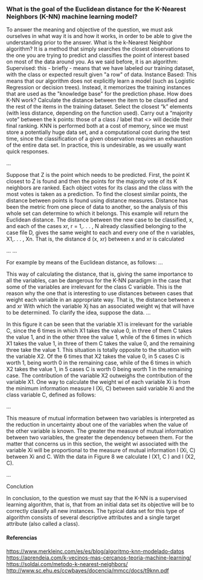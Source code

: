 ### What is the goal of the Euclidean distance for the K-Nearest Neighbors (K-NN) machine learning model?

To answer the meaning and objective of the question, we must ask ourselves in what way it is and how it works, in order to be able to give the understanding prior to the answer.
What is the k-Nearest Neighbor algorithm?
It is a method that simply searches the closest observations to the one you are trying to predict and classifies the point of interest based on most of the data around you. As we said before, it is an algorithm:
Supervised: this - briefly - means that we have labeled our training dataset, with the class or expected result given "a row" of data.
Instance Based: This means that our algorithm does not explicitly learn a model (such as Logistic Regression or decision trees). Instead, it memorizes the training instances that are used as the "knowledge base" for the prediction phase.
How does K-NN work?
Calculate the distance between the item to be classified and the rest of the items in the training dataset. Select the closest “k” elements (with less distance, depending on the function used). Carry out a “majority vote” between the k points: those of a class / label that <<dominen>> will decide their final ranking.
KNN is performed both at a cost of memory, since we must store a potentially huge data set, and a computational cost during the test time, since the classification of a given observation requires an exhaustion of the entire data set. In practice, this is undesirable, as we usually want quick responses.

...

Suppose that Z is the point which needs to be predicted. First, the point K closest to Z is found and then the points for the majority vote of its K neighbors are ranked. Each object votes for its class and the class with the most votes is taken as a prediction. To find the closest similar points, the distance between points is found using distance measures.
Distance has been the metric from one piece of data to another, so the analysis of this whole set can determine to which it belongs.
This example will return the Euclidean distance.
The distance between the new case to be classified, x, and each of the cases xr, r = 1,. . . , N already classified belonging to the case file D, gives the same weight to each and every one of the n variables, X1,. . . , Xn. That is, the distance d (x, xr) between x and xr is calculated

...
...

For example by means of the Euclidean distance, as follows:
...

This way of calculating the distance, that is, giving the same importance to all the variables, can be dangerous for the K-NN paradigm in the case that some of the variables are irrelevant for the class C variable. This is the reason why the one that is interesting to use distances between cases that weight each variable in an appropriate way. That is, the distance between x and xr
With which the variable Xj has an associated weight wj that will have to be determined. To clarify the idea, suppose the data.
...

In this figure it can be seen that the variable X1 is irrelevant for the variable C, since the 6 times in which X1 takes the value 0, in three of them C takes the value 1, and in the other three the value 1, while of the 6 times in which X1 takes the value 1, in three of them C takes the value 0, and the remaining three take the value 1. This situation is totally opposite to the situation with the variable X2. Of the 6 times that X2 takes the value 0, in 5 cases C is worth 1, being worth 0 in the remaining case, while of the 6 times in which X2 takes the value 1, in 5 cases C is worth 0 being worth 1 in the remaining case.
The contribution of the variable X2 outweighs the contribution of the variable X1. One way to calculate the weight wi of each variable Xi is from the minimum information measure I (Xi, C) between said variable Xi and the class variable C, defined as follows:

...

This measure of mutual information between two variables is interpreted as the reduction in uncertainty about one of the variables when the value of the other variable is known. The greater the measure of mutual information between two variables, the greater the dependency between them. For the matter that concerns us in this section, the weight wi associated with the variable Xi will be proportional to the measure of mutual information l (Xi, C) between Xi and C. With the data in Figure 8 we calculate I (X1, C ) and I (X2, C).

...


Conclution

In conclusion, to the question we must say that the K-NN is a supervised learning algorithm, that is, that from an initial data set its objective will be to correctly classify all new instances. The typical data set for this type of algorithm consists of several descriptive attributes and a single target attribute (also called a class).


 #### Referencias
https://www.merkleinc.com/es/es/blog/algoritmo-knn-modelado-datos
https://aprendeia.com/k-vecinos-mas-cercanos-teoria-machine-learning/
https://soldai.com/metodo-k-nearest-neighbors/
http://www.sc.ehu.es/ccwbayes/docencia/mmcc/docs/t9knn.pdf
